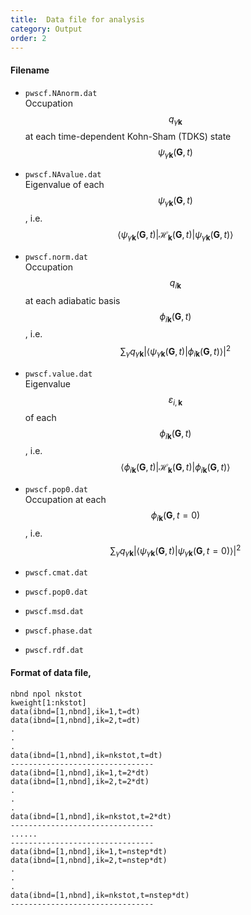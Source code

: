 ```yaml
---
title:  Data file for analysis
category: Output
order: 2
---
```



#### Filename
- `pwscf.NAnorm.dat`<br>
Occupation $$q_{\gamma \mathbf{k}} $$ at each time-dependent Kohn-Sham (TDKS) state $$ \psi_{\gamma \mathbf{k} }( \mathbf{G},t) $$

- `pwscf.NAvalue.dat`<br>
Eigenvalue of each  $$ \psi_{\gamma \mathbf{k} }( \mathbf{G},t) $$, i.e. $$ \left \langle \psi_{\gamma \mathbf{k} }( \mathbf{G},t) | \mathcal{H}_{\mathbf{k}} ( \mathbf{G},t)  | \psi_{\gamma \mathbf{k} }( \mathbf{G},t)  \right \rangle $$

- `pwscf.norm.dat`<br> 
Occupation  $$q_{i \mathbf{k}} $$ at each adiabatic basis $$ \phi_{i\mathbf{k}}(\mathbf{G},t)  $$, i.e. $$  \sum_\gamma q_{\gamma \mathbf{k}} | \left \langle \psi_{\gamma \mathbf{k} }( \mathbf{G},t) |   \phi_{i \mathbf{k} }( \mathbf{G},t)  \right \rangle |^2 $$

- `pwscf.value.dat`<br>
Eigenvalue $$ \varepsilon_{i,\mathbf{k}} $$ of each  $$ \phi_{i\mathbf{k}}(\mathbf{G},t)   $$, i.e. $$ \left \langle \phi_{i\mathbf{k}}(\mathbf{G},t) | \mathcal{H}_{\mathbf{k}} ( \mathbf{G},t)  |  \phi_{i\mathbf{k}}(\mathbf{G},t)  \right \rangle $$


- `pwscf.pop0.dat`<br>
Occupation at each $$ \phi_{i\mathbf{k}}(\mathbf{G},t=0)  $$, i.e. $$  \sum_\gamma q_{\gamma \mathbf{k}} | \left \langle \psi_{\gamma \mathbf{k} }( \mathbf{G},t) |   \psi_{\gamma \mathbf{k} }( \mathbf{G},t=0)  \right \rangle |^2 $$

- `pwscf.cmat.dat`<br>
- `pwscf.pop0.dat`<br>
- `pwscf.msd.dat`<br> 
- `pwscf.phase.dat`<br>
- `pwscf.rdf.dat`<br>

#### Format of data file,
```
nbnd npol nkstot
kweight[1:nkstot]
data(ibnd=[1,nbnd],ik=1,t=dt)
data(ibnd=[1,nbnd],ik=2,t=dt)
.
.
.
data(ibnd=[1,nbnd],ik=nkstot,t=dt)
--------------------------------
data(ibnd=[1,nbnd],ik=1,t=2*dt)
data(ibnd=[1,nbnd],ik=2,t=2*dt)
.
.
.
data(ibnd=[1,nbnd],ik=nkstot,t=2*dt)
--------------------------------
......
--------------------------------
data(ibnd=[1,nbnd],ik=1,t=nstep*dt)
data(ibnd=[1,nbnd],ik=2,t=nstep*dt)
.
.
.
data(ibnd=[1,nbnd],ik=nkstot,t=nstep*dt)
--------------------------------
```
